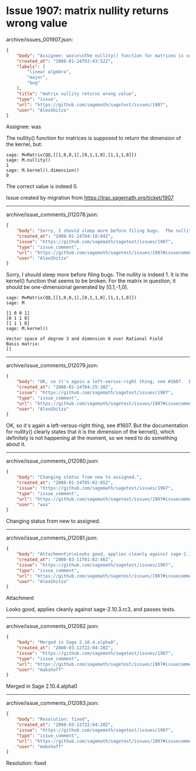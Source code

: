 # Issue 1907: matrix nullity returns wrong value

archive/issues_001907.json:
```json
{
    "body": "Assignee: was\n\nThe nullity() function for matrices is supposed to return the dimension of the kernel, but:\n\n\n```\nsage: M=Matrix(QQ,[[1,0,0,1],[0,1,1,0],[1,1,1,0]])\nsage: M.nullity()\n1\nsage: M.kernel().dimension()\n0\n```\n\n\nThe correct value is indeed 0.\n\n\nIssue created by migration from https://trac.sagemath.org/ticket/1907\n\n",
    "created_at": "2008-01-24T03:43:52Z",
    "labels": [
        "linear algebra",
        "major",
        "bug"
    ],
    "title": "matrix nullity returns wrong value",
    "type": "issue",
    "url": "https://github.com/sagemath/sagetest/issues/1907",
    "user": "AlexGhitza"
}
```
Assignee: was

The nullity() function for matrices is supposed to return the dimension of the kernel, but:


```
sage: M=Matrix(QQ,[[1,0,0,1],[0,1,1,0],[1,1,1,0]])
sage: M.nullity()
1
sage: M.kernel().dimension()
0
```


The correct value is indeed 0.


Issue created by migration from https://trac.sagemath.org/ticket/1907





---

archive/issue_comments_012078.json:
```json
{
    "body": "Sorry, I should sleep more before filing bugs.  The nullity is indeed 1.  It is the kernel() function that seems to be broken.  For the matrix in question, it should be one-dimensional generated by [0,1,-1,0].\n\n\n```\nsage: M=Matrix(QQ,[[1,0,0,1],[0,1,1,0],[1,1,1,0]])\nsage: M\n\n[1 0 0 1]\n[0 1 1 0]\n[1 1 1 0]\nsage: M.kernel()\n\nVector space of degree 3 and dimension 0 over Rational Field\nBasis matrix:\n[]\n```\n",
    "created_at": "2008-01-24T04:10:04Z",
    "issue": "https://github.com/sagemath/sagetest/issues/1907",
    "type": "issue_comment",
    "url": "https://github.com/sagemath/sagetest/issues/1907#issuecomment-12078",
    "user": "AlexGhitza"
}
```

Sorry, I should sleep more before filing bugs.  The nullity is indeed 1.  It is the kernel() function that seems to be broken.  For the matrix in question, it should be one-dimensional generated by [0,1,-1,0].


```
sage: M=Matrix(QQ,[[1,0,0,1],[0,1,1,0],[1,1,1,0]])
sage: M

[1 0 0 1]
[0 1 1 0]
[1 1 1 0]
sage: M.kernel()

Vector space of degree 3 and dimension 0 over Rational Field
Basis matrix:
[]
```




---

archive/issue_comments_012079.json:
```json
{
    "body": "OK, so it's again a left-versus-right thing, see #1607.  But the documentation for nullity() clearly states that it is the dimension of the kernel(), which definitely is not happening at the moment, so we need to do something about it.",
    "created_at": "2008-01-24T04:25:38Z",
    "issue": "https://github.com/sagemath/sagetest/issues/1907",
    "type": "issue_comment",
    "url": "https://github.com/sagemath/sagetest/issues/1907#issuecomment-12079",
    "user": "AlexGhitza"
}
```

OK, so it's again a left-versus-right thing, see #1607.  But the documentation for nullity() clearly states that it is the dimension of the kernel(), which definitely is not happening at the moment, so we need to do something about it.



---

archive/issue_comments_012080.json:
```json
{
    "body": "Changing status from new to assigned.",
    "created_at": "2008-01-24T05:02:05Z",
    "issue": "https://github.com/sagemath/sagetest/issues/1907",
    "type": "issue_comment",
    "url": "https://github.com/sagemath/sagetest/issues/1907#issuecomment-12080",
    "user": "was"
}
```

Changing status from new to assigned.



---

archive/issue_comments_012081.json:
```json
{
    "body": "Attachment\n\nLooks good, applies cleanly against sage-2.10.3.rc3, and passes tests.",
    "created_at": "2008-03-11T01:02:46Z",
    "issue": "https://github.com/sagemath/sagetest/issues/1907",
    "type": "issue_comment",
    "url": "https://github.com/sagemath/sagetest/issues/1907#issuecomment-12081",
    "user": "AlexGhitza"
}
```

Attachment

Looks good, applies cleanly against sage-2.10.3.rc3, and passes tests.



---

archive/issue_comments_012082.json:
```json
{
    "body": "Merged in Sage 2.10.4.alpha0",
    "created_at": "2008-03-12T22:04:20Z",
    "issue": "https://github.com/sagemath/sagetest/issues/1907",
    "type": "issue_comment",
    "url": "https://github.com/sagemath/sagetest/issues/1907#issuecomment-12082",
    "user": "mabshoff"
}
```

Merged in Sage 2.10.4.alpha0



---

archive/issue_comments_012083.json:
```json
{
    "body": "Resolution: fixed",
    "created_at": "2008-03-12T22:04:20Z",
    "issue": "https://github.com/sagemath/sagetest/issues/1907",
    "type": "issue_comment",
    "url": "https://github.com/sagemath/sagetest/issues/1907#issuecomment-12083",
    "user": "mabshoff"
}
```

Resolution: fixed
